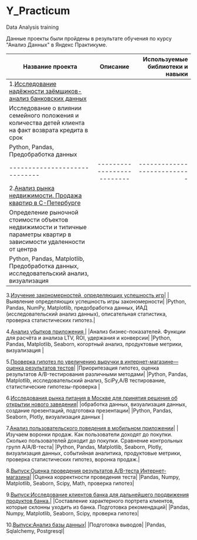 # Y_Practicum
Data Analysis training



Данные  проекты  были пройдены  в результате обучения  по  курсу "Анализ Данных"  в Яндекс Практикуме.


| Название проекта        |         Описание       | Используемые библиотеки  и навыки |
| ----------------------- |:----------------------:| --------------------------:|
|1.[Исследование надёжности заёмщиков-анализ банковских данных](https://github.com/Utyugova/Y_Practicum/tree/main/Investigation_of_borrowers'_reliability)|
|Исследование  о влиянии семейного положения и  количества детей клиента на  факт возврата кредита в срок|
Python, Pandas, Предобработка данных|
-----------------------------|--------------------------|---------------------------|
2.[Анализ рынка недвижимости. Продажа квартир в С-Петербурге](https://github.com/Utyugova/Y_Practicum/tree/main/SPb_realty)|
|Определение рыночной стоимости объектов недвижимости и типичные параметры квартир в зависимости удаленности от центра|
|Python, Pandas, Matplotlib,  Предобработка данных, исследовательский анализ,  визуализация |

3.[Изучение закономерностей, определяющих успешность игр](https://github.com/Utyugova/Y_Practicum/tree/main/computer_games)|
|Выявление определяющих успешность игры закономерности|
|Python, Pandas, NumPy, Matplotlib, предобработка данных, ИАД (исследовательский анализ данных), описательная статистика, проверка статистических гипотез.|

4.[Анализ убытков приложения ](https://github.com/Utyugova/Y_Practicum/tree/c55457176d8aebe2dc4a02bcb02f60d249cdd50e/Game_players)|
|Анализ бизнес-показателей. Функции для расчёта и анализа LTV, ROI, удержания и конверсии|
|Python, Pandas, Matplotlib, Seaborn, когортный анализ, продуктовые метрики, визуализация |

5.[Проверка гипотез по увеличению выручки в интернет-магазине—оценка результатов тестов](https://github.com/Utyugova/Y_Practicum/tree/c55457176d8aebe2dc4a02bcb02f60d249cdd50e/ice_rice_cumulative)|
|Приоритезация гипотез,  оценка результатов A/B-тестирования различными методами|
|Python, Pandas, Matplotlib,  исследовательский анализ, SciPy,А/В тестирование, статистические гипотезы-проверка |

6.[Исследования рынка питания в Москве для принятия решения об открытии нового заведения](https://github.com/Utyugova/Y_Practicum/tree/c55457176d8aebe2dc4a02bcb02f60d249cdd50e/Moscow_food)|
|обработка данных, визуализация данных, создание презентаций, подготовка презентации|
|Python, Pandas, Seaborn, Plotly, визуализация данных |

7.[Анализ пользовательского поведения в мобильном приложении](https://github.com/Utyugova/Y_Practicum/tree/c55457176d8aebe2dc4a02bcb02f60d249cdd50e/%D0%90%D0%90%D0%92_test)|
|Изучаем воронки продаж. Как пользователи доходят до покупки. Сколько пользователей доходит до покупки. Сравнение контрольных групп A/A/B-теста|
|Python, Pandas, Matplotlib, Seaborn, Plotly, визуализация данных, событийная аналитика, продуктовые метрики, проверка статистических гипотез, воронка продаж.|

8.[Выпуск:Оценка проведения результатов A/B-теста Интернет-магазина](https://github.com/Utyugova/Y_Practicum/tree/c55457176d8aebe2dc4a02bcb02f60d249cdd50e/Evaluation_of_A)|
|Оценка корректности проведения теста|
|Pandas, Numpy, Matplotlib, Seaborn, Scipy, Math, проверка гипотез|

9.[Выпуск:Исследование клиентов банка для дальнейшего продвижения продуктов банка.](https://github.com/Utyugova/Y_Practicum/tree/c55457176d8aebe2dc4a02bcb02f60d249cdd50e/Final_Analysis_for_the_bank's_Product_Analyst)|
|Составление характерного портрета клиентов, которые склонны уходить из банка. Подготовка рекомендаций|
|Pandas, Numpy, Matplotlib, Seaborn, Scipy, проверка гипотез|

10.[Выпуск:Анализ базы данных](https://github.com/Utyugova/Y_Practicum/tree/c55457176d8aebe2dc4a02bcb02f60d249cdd50e/Database_analysis_SQL)|
|Подготовка выводов|
|Pandas, Sqlalchemy, Postgresql|
